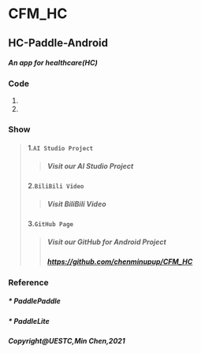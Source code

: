# CFM_HC
## HC-Paddle-Android


##### An app for healthcare(HC)

### Code

1.
2.

### Show
> #### 1.`AI Studio Project`<br>
>> #####  Visit our AI Studio Project<br>
> #### 2.`BiliBili Video`<br>
>> #####  Visit BiliBili Video<br>
> #### 3.`GitHub Page`<br>
>> #####  Visit our GitHub for Android Project<br>
>> #####  https://github.com/chenminupup/CFM_HC<br>

### Reference
##### * PaddlePaddle
##### * PaddleLite

##### Copyright@UESTC,Min Chen,2021

